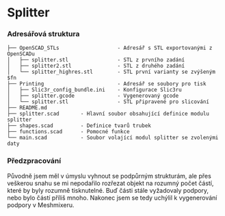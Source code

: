 Splitter
========
### Adresářová struktura
```
├── OpenSCAD_STLs                   - Adresář s STL exportovanými z OpenSCADu
│   ├── splitter.stl                - STL z prvního zadání
│   ├── splitter2.stl               - STL z druhého zadání
│   └── splitter_highres.stl        - STL první varianty se zvýšeným $fn
├── Printing                        - Adresář se soubory pro tisk
│   ├── Slic3r_config_bundle.ini    - Konfigurace Slic3ru
│   ├── splitter.gcode              - Vygenerovaný gcode
│   └── splitter.stl                - STL připravené pro slicování
├── README.md
├── splitter.scad       - Hlavní soubor obsahující definice modulu splitter
├── shapes.scad         - Definice tvarů trubek
├── functions.scad      - Pomocné funkce
└── main.scad           - Soubor volající modul splitter se zvolenými daty
```

### Předzpracování
Původně jsem měl v úmyslu vyhnout se podpůrným strukturám, ale přes veškerou snahu se mi nepodařilo rozřezat objekt na rozumný počet částí, které by byly rozumně tisknutelné. Buď části stále vyžadovaly podpory, nebo bylo částí příliš mnoho. Nakonec jsem se tedy uchýlil k vygenerování podpory v Meshmixeru.
